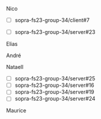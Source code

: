 Nico
- [ ] sopra-fs23-group-34/client#7
- [ ] sopra-fs23-group-34/server#23


Elias

André

Nataell
- [ ] sopra-fs23-group-34/server#25
- [ ] sopra-fs23-group-34/server#16
- [ ] sopra-fs23-group-34/server#19
- [ ] sopra-fs23-group-34/server#24

Maurice
